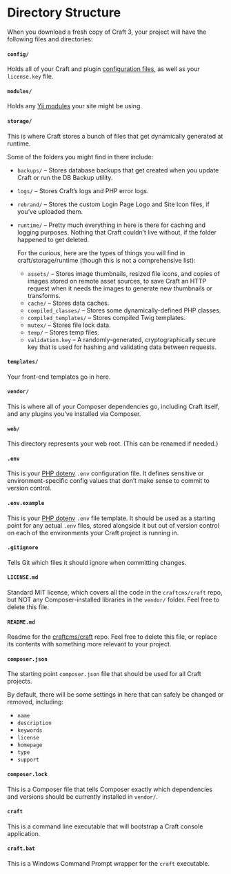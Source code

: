 # Directory Structure

When you download a fresh copy of Craft 3, your project will have the following files and directories:

#### `config/`

Holds all of your Craft and plugin [configuration files](configuration.md), as well as your `license.key` file.

#### `modules/`

Holds any [Yii modules](https://www.yiiframework.com/doc/guide/2.0/en/structure-modules) your site might be using.

#### `storage/`

This is where Craft stores a bunch of files that get dynamically generated at runtime.

Some of the folders you might find in there include:

- `backups/` – Stores database backups that get created when you update Craft or run the DB Backup utility.
- `logs/` – Stores Craft’s logs and PHP error logs.
- `rebrand/` – Stores the custom Login Page Logo and Site Icon files, if you’ve uploaded them.
- `runtime/` – Pretty much everything in here is there for caching and logging purposes. Nothing that Craft couldn’t live without, if the folder happened to get deleted.

  For the curious, here are the types of things you will find in craft/storage/runtime (though this is not a comprehensive list):

  - `assets/` – Stores image thumbnails, resized file icons, and copies of images stored on remote asset sources, to save Craft an HTTP request when it needs the images to generate new thumbnails or transforms.
  - `cache/` – Stores data caches.
  - `compiled_classes/` – Stores some dynamically-defined PHP classes.
  - `compiled_templates/` – Stores compiled Twig templates.
  - `mutex/` – Stores file lock data.
  - `temp/` – Stores temp files.
  - `validation.key` – A randomly-generated, cryptographically secure key that is used for hashing and validating data between requests.

#### `templates/`

Your front-end templates go in here.

#### `vendor/`

This is where all of your Composer dependencies go, including Craft itself, and any plugins you’ve installed via Composer.

#### `web/`

This directory represents your web root. (This can be renamed if needed.)

#### `.env`

This is your [PHP dotenv](https://github.com/vlucas/phpdotenv) `.env` configuration file. It defines sensitive or environment-specific config values that don’t make sense to commit to version control.

#### `.env.example`

This is your [PHP dotenv](https://github.com/vlucas/phpdotenv) `.env` file template. It should be used as a starting point for any actual `.env` files, stored alongside it but out of version control on each of the environments your Craft project is running in.

#### `.gitignore`

Tells Git which files it should ignore when committing changes.

#### `LICENSE.md`

Standard MIT license, which covers all the code in the `craftcms/craft` repo, but NOT any Composer-installed libraries in the `vendor/` folder. Feel free to delete this file.

#### `README.md`

Readme for the [craftcms/craft](https://github.com/craftcms/craft) repo. Feel free to delete this file, or replace its contents with something more relevant to your project.

#### `composer.json`

The starting point `composer.json` file that should be used for all Craft projects.

By default, there will be some settings in here that can safely be changed or removed, including:

- `name`
- `description`
- `keywords`
- `license`
- `homepage`
- `type`
- `support`

#### `composer.lock`

This is a Composer file that tells Composer exactly which dependencies and versions should be currently installed in `vendor/`.

#### `craft`

This is a command line executable that will bootstrap a Craft console application.

#### `craft.bat`

This is a Windows Command Prompt wrapper for the `craft` executable.
